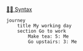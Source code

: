 [🧜‍♀️ Syntax](https://mermaid.js.org/syntax/userJourney.html)

```mermaid
journey
	title My working day
	section Go to work
		Make tea: 5: Me
		Go upstairs: 3: Me
```
